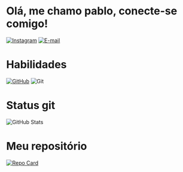 # Olá, me chamo pablo, conecte-se comigo!
[![Instagram](https://img.shields.io/badge/-Instagram-%23E4405F?style=for-the-badge&logo=instagram&logoColor=white)](https://www.instagram.com/pablin_bandeira/)
[![E-mail](https://img.shields.io/badge/-Email-000?style=for-the-badge&logo=microsoft-outlook&logoColor=007BFF)](mailto:pdasilvabandeira@gmail.com)

# Habilidades
[![GitHub](https://img.shields.io/badge/GitHub-100000?style=for-the-badge&logo=github&logoColor=white)](https://github.com/Pab1in)
![Git](https://img.shields.io/badge/GIT-E44C30?style=for-the-badge&logo=git&logoColor=white)

# Status git
![GitHub Stats](https://github-readme-stats.vercel.app/api?username=Pab1in&theme=transparent&bg_color=000&border_color=30A3DC&show_icons=true&icon_color=30A3DC&title_color=E94D5F&text_color=FFF)

# Meu repositório
[![Repo Card](https://github-readme-stats.vercel.app/api/pin/?username=Pab1in&repo=dio-lab-open-source&bg_color=000&border_color=30A3DC&show_icons=true&icon_color=30A3DC&title_color=E94D5F&text_color=FFF)](https://github.com/Pab1in/dio-lab-open-source)
